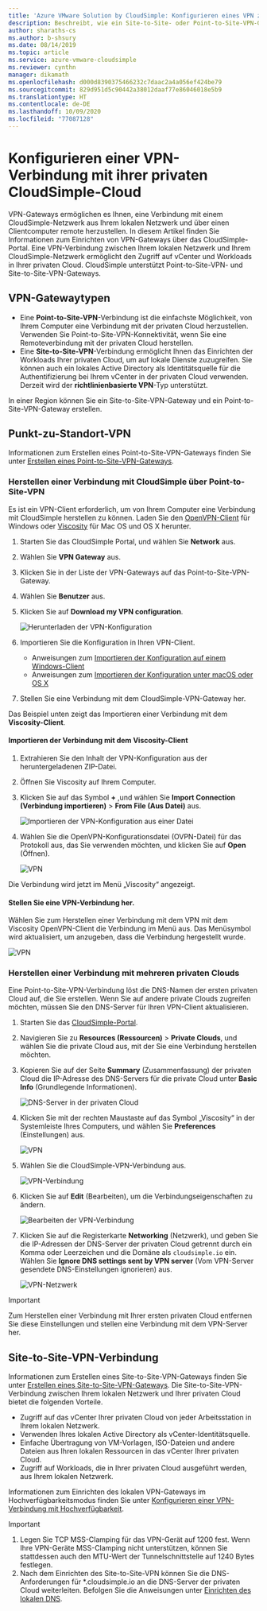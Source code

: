 ```yaml
---
title: 'Azure VMware Solution by CloudSimple: Konfigurieren eines VPN zwischen der lokalen Umgebung und der privaten Cloud'
description: Beschreibt, wie ein Site-to-Site- oder Point-to-Site-VPN-Gateway zwischen Ihrem lokalen Netzwerk und Ihrer privaten CloudSimple-Cloud konfiguriert wird.
author: sharaths-cs
ms.author: b-shsury
ms.date: 08/14/2019
ms.topic: article
ms.service: azure-vmware-cloudsimple
ms.reviewer: cynthn
manager: dikamath
ms.openlocfilehash: d000d8390375466232c7daac2a4a056ef424be79
ms.sourcegitcommit: 829d951d5c90442a38012daaf77e86046018e5b9
ms.translationtype: HT
ms.contentlocale: de-DE
ms.lasthandoff: 10/09/2020
ms.locfileid: "77087128"
---
```

# <a name="configure-a-vpn-connection-to-your-cloudsimple-private-cloud"></a>Konfigurieren einer VPN-Verbindung mit ihrer privaten CloudSimple-Cloud

VPN-Gateways ermöglichen es Ihnen, eine Verbindung mit einem CloudSimple-Netzwerk aus Ihrem lokalen Netzwerk und über einen Clientcomputer remote herzustellen.  In diesem Artikel finden Sie Informationen zum Einrichten von VPN-Gateways über das CloudSimple-Portal.  Eine VPN-Verbindung zwischen Ihrem lokalen Netzwerk und Ihrem CloudSimple-Netzwerk ermöglicht den Zugriff auf vCenter und Workloads in Ihrer privaten Cloud. CloudSimple unterstützt Point-to-Site-VPN- und Site-to-Site-VPN-Gateways.

## <a name="vpn-gateway-types"></a>VPN-Gatewaytypen

* Eine **Point-to-Site-VPN**-Verbindung ist die einfachste Möglichkeit, von Ihrem Computer eine Verbindung mit der privaten Cloud herzustellen. Verwenden Sie Point-to-Site-VPN-Konnektivität, wenn Sie eine Remoteverbindung mit der privaten Cloud herstellen.
* Eine **Site-to-Site-VPN**-Verbindung ermöglicht Ihnen das Einrichten der Workloads Ihrer privaten Cloud, um auf lokale Dienste zuzugreifen. Sie können auch ein lokales Active Directory als Identitätsquelle für die Authentifizierung bei Ihrem vCenter in der privaten Cloud verwenden.  Derzeit wird der **richtlinienbasierte VPN**-Typ unterstützt.

In einer Region können Sie ein Site-to-Site-VPN-Gateway und ein Point-to-Site-VPN-Gateway erstellen.

## <a name="point-to-site-vpn"></a>Punkt-zu-Standort-VPN

Informationen zum Erstellen eines Point-to-Site-VPN-Gateways finden Sie unter [Erstellen eines Point-to-Site-VPN-Gateways](vpn-gateway.md#create-point-to-site-vpn-gateway).

### <a name="connect-to-cloudsimple-using-point-to-site-vpn"></a>Herstellen einer Verbindung mit CloudSimple über Point-to-Site-VPN

Es ist ein VPN-Client erforderlich, um von Ihrem Computer eine Verbindung mit CloudSimple herstellen zu können.  Laden Sie den [OpenVPN-Client](https://openvpn.net/community-downloads/) für Windows oder [Viscosity](https://www.sparklabs.com/viscosity/download/) für Mac OS und OS X herunter.

1. Starten Sie das CloudSimple Portal, und wählen Sie **Network** aus.
2. Wählen Sie **VPN Gateway** aus.
3. Klicken Sie in der Liste der VPN-Gateways auf das Point-to-Site-VPN-Gateway.
4. Wählen Sie **Benutzer** aus.
5. Klicken Sie auf **Download my VPN configuration**.

    ![Herunterladen der VPN-Konfiguration](media/download-p2s-vpn-configuration.png)

6. Importieren Sie die Konfiguration in Ihren VPN-Client.

    * Anweisungen zum [Importieren der Konfiguration auf einem Windows-Client](https://openvpn.net/vpn-server-resources/connecting-to-access-server-with-windows/#openvpn-open-source-openvpn-gui-program)
    * Anweisungen zum [Importieren der Konfiguration unter macOS oder OS X](https://www.sparklabs.com/support/kb/article/getting-started-with-viscosity-mac/#creating-your-first-connection)

7. Stellen Sie eine Verbindung mit dem CloudSimple-VPN-Gateway her.

Das Beispiel unten zeigt das Importieren einer Verbindung mit dem **Viscosity-Client**.

#### <a name="import-connection-on-viscosity-client"></a>Importieren der Verbindung mit dem Viscosity-Client

1. Extrahieren Sie den Inhalt der VPN-Konfiguration aus der heruntergeladenen ZIP-Datei.

2. Öffnen Sie Viscosity auf Ihrem Computer.

3. Klicken Sie auf das Symbol **+** ,und wählen Sie **Import Connection (Verbindung importieren)**  > **From File (Aus Datei)** aus.

    ![Importieren der VPN-Konfiguration aus einer Datei](media/import-p2s-vpn-config.png)

4. Wählen Sie die OpenVPN-Konfigurationsdatei (OVPN-Datei) für das Protokoll aus, das Sie verwenden möchten, und klicken Sie auf **Open** (Öffnen).

    ![VPN](media/import-p2s-vpn-config-choose-ovpn.png)

Die Verbindung wird jetzt im Menü „Viscosity“ angezeigt.

#### <a name="connect-to-the-vpn"></a>Stellen Sie eine VPN-Verbindung her.

Wählen Sie zum Herstellen einer Verbindung mit dem VPN mit dem Viscosity OpenVPN-Client die Verbindung im Menü aus. Das Menüsymbol wird aktualisiert, um anzugeben, dass die Verbindung hergestellt wurde.

![VPN](media/vis03.png)

### <a name="connecting-to-multiple-private-clouds"></a>Herstellen einer Verbindung mit mehreren privaten Clouds

Eine Point-to-Site-VPN-Verbindung löst die DNS-Namen der ersten privaten Cloud auf, die Sie erstellen. Wenn Sie auf andere private Clouds zugreifen möchten, müssen Sie den DNS-Server für Ihren VPN-Client aktualisieren.

1. Starten Sie das [CloudSimple-Portal](access-cloudsimple-portal.md).

2. Navigieren Sie zu **Resources (Ressourcen)**  > **Private Clouds**, und wählen Sie die private Cloud aus, mit der Sie eine Verbindung herstellen möchten.

3. Kopieren Sie auf der Seite **Summary** (Zusammenfassung) der privaten Cloud die IP-Adresse des DNS-Servers für die private Cloud unter **Basic Info** (Grundlegende Informationen).

    ![DNS-Server in der privaten Cloud](media/private-cloud-dns-server.png)

4. Klicken Sie mit der rechten Maustaste auf das Symbol „Viscosity“ in der Systemleiste Ihres Computers, und wählen Sie **Preferences** (Einstellungen) aus.

    ![VPN](media/vis00.png)

5. Wählen Sie die CloudSimple-VPN-Verbindung aus.

    ![VPN-Verbindung](media/viscosity-client.png)

6. Klicken Sie auf **Edit** (Bearbeiten), um die Verbindungseigenschaften zu ändern.

    ![Bearbeiten der VPN-Verbindung](media/viscosity-edit-connection.png)

7. Klicken Sie auf die Registerkarte **Networking** (Netzwerk), und geben Sie die IP-Adressen der DNS-Server der privaten Cloud getrennt durch ein Komma oder Leerzeichen und die Domäne als ```cloudsimple.io``` ein.  Wählen Sie **Ignore DNS settings sent by VPN server** (Vom VPN-Server gesendete DNS-Einstellungen ignorieren) aus.

    ![VPN-Netzwerk](media/viscosity-edit-connection-networking.png)

> [!IMPORTANT]
> Zum Herstellen einer Verbindung mit Ihrer ersten privaten Cloud entfernen Sie diese Einstellungen und stellen eine Verbindung mit dem VPN-Server her.

## <a name="site-to-site-vpn"></a>Site-to-Site-VPN-Verbindung

Informationen zum Erstellen eines Site-to-Site-VPN-Gateways finden Sie unter [Erstellen eines Site-to-Site-VPN-Gateways](vpn-gateway.md#set-up-a-site-to-site-vpn-gateway).  Die Site-to-Site-VPN-Verbindung zwischen Ihrem lokalen Netzwerk und Ihrer privaten Cloud bietet die folgenden Vorteile.  

* Zugriff auf das vCenter Ihrer privaten Cloud von jeder Arbeitsstation in Ihrem lokalen Netzwerk.
* Verwenden Ihres lokalen Active Directory als vCenter-Identitätsquelle.
* Einfache Übertragung von VM-Vorlagen, ISO-Dateien und andere Dateien aus Ihren lokalen Ressourcen in das vCenter Ihrer privaten Cloud.
* Zugriff auf Workloads, die in Ihrer privaten Cloud ausgeführt werden, aus Ihrem lokalen Netzwerk.

Informationen zum Einrichten des lokalen VPN-Gateways im Hochverfügbarkeitsmodus finden Sie unter [Konfigurieren einer VPN-Verbindung mit Hochverfügbarkeit](high-availability-vpn-connection.md).

> [!IMPORTANT]
>    1. Legen Sie TCP MSS-Clamping für das VPN-Gerät auf 1200 fest. Wenn Ihre VPN-Geräte MSS-Clamping nicht unterstützen, können Sie stattdessen auch den MTU-Wert der Tunnelschnittstelle auf 1240 Bytes festlegen.
> 2. Nach dem Einrichten des Site-to-Site-VPN können Sie die DNS-Anforderungen für *.cloudsimple.io an die DNS-Server der privaten Cloud weiterleiten.  Befolgen Sie die Anweisungen unter [Einrichten des lokalen DNS](on-premises-dns-setup.md).

